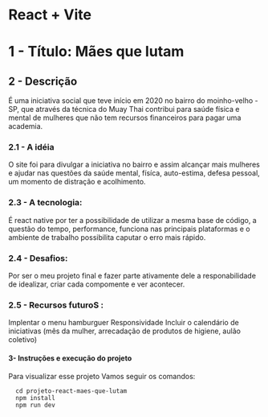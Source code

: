 # React + Vite

#  1 - Título: Mães que lutam

## 2 - Descrição
É uma iniciativa social que teve início em 2020 no bairro do moinho-velho -SP, que através da técnica do Muay Thai contribui para saúde física e mental de mulheres que não tem recursos financeiros para pagar uma academia.

### 2.1 -  A idéia 
O site foi para divulgar a iniciativa no bairro e assim alcançar mais mulheres e ajudar nas questões da saúde mental, físíca, auto-estima, defesa pessoal, um momento de distração e acolhimento.

### 2.3 - A tecnologia:
É react native por ter a possibilidade de utilizar a mesma base de código, a questão do tempo, performance, funciona nas principais plataformas e o ambiente de trabalho possibilita caputar o erro mais rápido.

### 2.4 - Desafios:
Por ser o meu projeto final e fazer parte ativamente dele a responabilidade de idealizar, criar cada compomente e ver acontecer.

### 2.5 - Recursos futuroS :
Implentar o menu hamburguer
Responsividade
Incluir o calendário de iniciativas (mês da mulher, arrecadação de produtos de higiene, aulão coletivo)

#### 3- Instruções e execução do projeto

Para visualizar esse projeto 
Vamos seguir os comandos:

      cd projeto-react-maes-que-lutam
      npm install
      npm run dev






